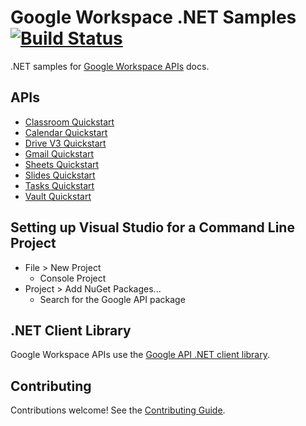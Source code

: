 # Google Workspace .NET Samples [![Build Status](https://travis-ci.org/googleworkspace/dotnet-samples.svg?branch=main)](https://travis-ci.org/googleworkspace/dotnet-samples)

.NET samples for [Google Workspace APIs](https://developers.google.com/gsuite/) docs.

## APIs

- [Classroom Quickstart](https://developers.google.com/classroom/quickstart/dotnet)
- [Calendar Quickstart](https://developers.google.com/calendar/api/quickstart/dotnet)
- [Drive V3 Quickstart](https://developers.google.com/drive/api/quickstart/dotnet)
- [Gmail Quickstart](https://developers.google.com/gmail/api/quickstart/dotnet)
- [Sheets Quickstart](https://developers.google.com/sheets/api/quickstart/dotnet)
- [Slides Quickstart](https://developers.google.com/slides/quickstart/dotnet)
- [Tasks Quickstart](https://developers.google.com/tasks/quickstart/dotnet)
- [Vault Quickstart](https://developers.google.com/vault/quickstart/dotnet)

## Setting up Visual Studio for a Command Line Project

- File > New Project
  - Console Project
- Project > Add NuGet Packages...
  - Search for the Google API package

## .NET Client Library

Google Workspace APIs use the [Google API .NET client library](https://github.com/google/google-api-dotnet-client).

## Contributing

Contributions welcome! See the [Contributing Guide](CONTRIBUTING.md).
